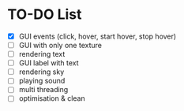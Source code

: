 # TO-DO List

- [x] GUI events (click, hover, start hover, stop hover)
- [ ] GUI with only one texture
- [ ] rendering text
- [ ] GUI label with text
- [ ] rendering sky
- [ ] playing sound
- [ ] multi threading
- [ ] optimisation & clean
